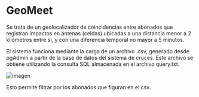 # GeoMeet

Se trata de un geolocalizador de coincidencias entre abonados que registran impactos en antenas (celdas) ubicadas a una distancia menor a 2 kilómetros entre sí, y con una diferencia temporal no mayor a 5 minutos.

El sistema funciona mediante la carga de un archivo .csv, generado desde pgAdmin a partir de la base de datos del sistema de cruces. Este archivo se obtiene utilizando la consulta SQL almacenada en el archivo query.txt.

![imagen](https://github.com/user-attachments/assets/e2633750-2e17-4794-bcc3-b5627c71c3b1)

Esto permite filtrar por los abonados que figuran en el csv.



